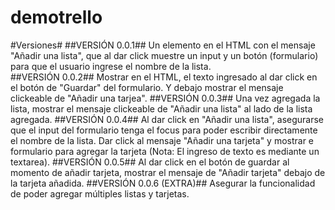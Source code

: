 # demotrello
#Versiones#
 ##VERSIÓN 0.0.1##
 Un elemento en el HTML con el mensaje "Añadir una lista", que al dar click muestre un input y un botón (formulario) para que el usuario ingrese el nombre de la lista.  
  ##VERSIÓN 0.0.2##
 Mostrar en el HTML, el texto ingresado al dar click en el botón de "Guardar" del formulario.
 Y debajo mostrar el mensaje clickeable de "Añadir una tarjea".
  ##VERSIÓN 0.0.3##
 Una vez agregada la lista, mostrar el mensaje clickeable de "Añadir una lista" al lado de la lista agregada.
  ##VERSIÓN 0.0.4##
 Al dar click en "Añadir una lista", asegurarse que el input del formulario tenga el focus para poder escribir directamente el nombre de la lista.
 Dar click al mensaje "Añadir una tarjeta" y mostrar e formulario para agregar la tarjeta (Nota: El ingreso de texto es mediante un textarea).
  ##VERSIÓN 0.0.5##
 Al dar click en el botón de guardar al momento de añadir tarjeta, mostrar el mensaje de "Añadir tarjeta" debajo de la tarjeta añadida.
  ##VERSIÓN 0.0.6 (EXTRA)##
Asegurar la funcionalidad de poder agregar múltiples listas y tarjetas.
